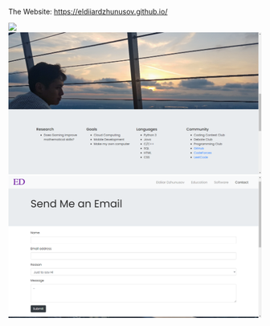 The Website: https://eldiiardzhunusov.github.io/

![](img/img11.png)
![](img/img2.png)
![](img/img3.png)
